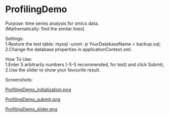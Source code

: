 # ProfilingDemo
Purpose: time series analysis for omics data.</br>
(Mathematically: find the similar lines)</br>

Settings:</br>
1.Restore the test table: mysql -uroot -p YourDatabaseName < backup.sql;</br>
2.Change the database properties in applicationContext.xml.</br>

How To Use:</br>
1.Enter 5 arbitrarily numbers (-5-5 recommended, for test) and click Submit;</br>
2.Use the slider to show your favourite result. </b>

Screenshots:</b>

[ProfilingDemo_initialization.png](http://xlin.me/ProfilingDemo/ProfilingDemo_initialization.png)

[ProfilingDemo_submit.png](http://xlin.me/ProfilingDemo/ProfilingDemo_submit.png) 

[ProfilingDemo_slider.png](http://xlin.me/ProfilingDemo/ProfilingDemo_slider.png) 

